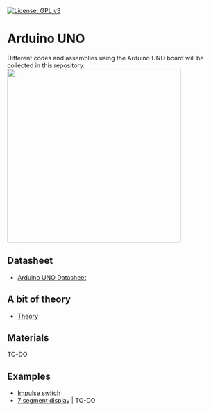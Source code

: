 [![License: GPL v3](https://img.shields.io/badge/License-GPLv3-blue.svg)](./LICENSE.md)

# Arduino UNO

Different codes and assemblies using the Arduino UNO board will be collected in this repository.
<img src="/images/arduino-uno.jpg" width="400"/>



## Datasheet  
- [Arduino UNO Datasheet](arduino-UNO-datasheet.pdf)

## A bit of theory  
- [Theory](THEORY.md)  

## Materials 

TO-DO

## Examples  

- [Impulse switch](/src/impulse-switch)  
- [7 segment display](/src/7-segment-display) | TO-DO
